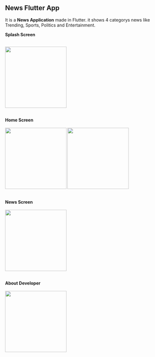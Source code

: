 <b><h2>News Flutter App</h2></b>

It is a <b>News Application</b> made in Flutter. it shows 4 categorys news like Trending, Sports, Politics and Entertainment.

<b>Splash Screen<b><br><br>

<img src="https://user-images.githubusercontent.com/72246606/180989858-657fcd3b-b431-4030-8f9d-d6356dd75e37.png" width="200">

<br><b>Home Screen<b><br><br>
<img src="https://user-images.githubusercontent.com/72246606/180991132-89cc8571-dc5f-4320-a7a9-fde3d9a64e33.png" width="200"> 
<img src="https://user-images.githubusercontent.com/72246606/180990649-ce1c7b2c-f9af-4e53-b58c-aed35e959341.png" width="200">

<br><b>News Screen<b><br><br>
<img src="https://user-images.githubusercontent.com/72246606/180992613-4112631f-a43d-41cb-bd2e-8195983c900d.png" width="200">

<br><b>About Developer<b><br><br>
<img src="https://user-images.githubusercontent.com/72246606/180990673-868f0312-08e6-4f26-9fff-b9d0fa488178.png" width="200">
